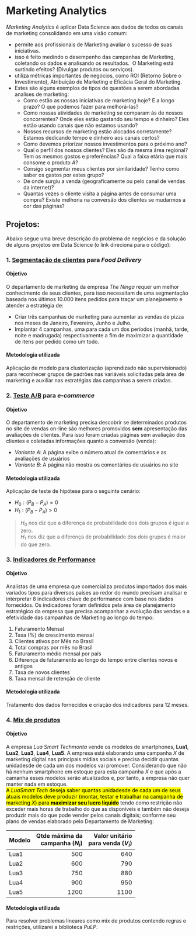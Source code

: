 # Marketing Analytics

_Marketing Analytics_ é aplicar Data Science aos dados de todos os canais de marketing consolidando em uma visão comum:
- permite aos profissionais de Marketing avaliar o sucesso de suas iniciativas.
- isso é feito medindo o desempenho das campanhas de Marketing, coletando os dados e analisando os resultados.  O Marketing está surtindo efeitos? (Divulgar produtos ou serviços).
- utiliza métricas importantes de negócios, como ROI (Retorno Sobre o Investimento), Atribuição de Marketing e Eficácia Geral do Marketing.
- Estes são alguns exemplos de tipos de questões a serem abordadas analises de marketing:
	- Como estão as nossas iniciativas de marketing hoje? E a longo prazo? O que podemos fazer para melhorá-las?
    - Como nossas atividades de marketing se comparam às de nossos concorrentes? Onde eles estão gastando seu tempo e dinheiro? Eles estão usando canais que não estamos usando?
    - Nossos recursos de marketing estão alocados corretamente? Estamos dedicando tempo e dinheiro aos canais certos?
    - Como devemos priorizar nossos investimentos para o próximo ano?
    - Qual o perfil dos nossos clientes? Eles são da mesma área regional? Tem os mesmos gostos e preferências? Qual a faixa etária que mais consome o produto _A_?
    - Consigo segmentar meus clientes por similaridade? Tenho como saber os gastos por estes grupo?
    - De onde surgiu a venda (geograficamente ou pelo canal de vendas da internet)?
    - Quantas vezes o cliente visita a página antes de consumar uma compra? Existe melhoria na conversão dos clientes se mudarmos a cor das páginas?

## Projetos:

Abaixo segue uma breve descrição do problema de negócios e da solução de alguns projetos em Data Science (o link direciona para o código):

### 1. [Segmentação de clientes](SegmentacaoCliente.ipynb) para _Food Delivery_

#### Objetivo
O departamento de marketing da empresa _The Ninga_ requer um melhor conhecimento de seus clientes, para isso necessitam de uma segmentação baseada nos últimos 10.000 itens pedidos para traçar um planejamento e atender a estratégia de:
- Criar três campanhas de marketing para aumentar as vendas de pizza nos meses de Janeiro, Fevereiro, Junho e Julho.
- Implantar 4 campanhas, uma para cada um dos períodos (manhã, tarde, noite e madrugada) respectivamente a fim de maximizar a quantidade de itens por pedido como um todo.

#### Metodologia utilizada
Aplicação de modelo para clustorização (aprendizado não supervisionado) para reconhecer grupos de padrões nas variáveis solicitadas pela área de marketing e auxiliar nas estratégias das campanhas a serem criadas.

### 2. [Teste A/B](TesteAB.ipynb) para _e-commerce_

#### Objetivo
O departamento de marketing precisa descobrir se determinados produtos no site de vendas on-line são melhores promovidos **sem** apresentação das avaliações de clientes. Para isso foram criadas páginas sem avaliação dos clientes e coletadas informações quanto a conversão (venda):
- _Variante A_: A página exibe o número atual de comentários e as avaliações de usuários
- _Variante B_: A página não mostra os comentários de usuários no site

#### Metodologia utilizada
Aplicação de teste de hipótese para o seguinte cenário:
- $H_{0}: (P_{B} - P_{A}) = 0$
- $H_{1}: (P_{B} - P_{A}) > 0$

>$H_{0}$ nos diz que a diferença de probabilidade dos dois grupos é igual a zero.<br />
$H_{1}$ nos diz que a diferença de probabilidade dos dois grupos é maior do que zero.

### 3. [Indicadores de Performance](IndicadoresPerformance.ipynb)

#### Objetivo
Analistas  de  uma  empresa  que  comercializa  produtos  importados  dos  mais variados tipos para diversos países ao redor do mundo precisam analisar e interpretar 8 indicadores chave de performance com base nos dados fornecidos. Os  indicadores  foram  definidos  pela  área  de  planejamento  estratégico  da  empresa  que  precisa acompanhar a evolução das vendas e a efetividade das campanhas de Marketing ao longo do tempo:
1. Faturamento Mensal
2. Taxa (%) de crescimento mensal
3. Clientes ativos por Mês no Brasil
4. Total compras por mês no Brasil
5. Faturamento médio mensal por país
6. Diferença de faturamento ao longo do tempo entre clientes novos e antigos
7. Taxa de novos clientes
8. Taxa mensal de retenção de cliente

#### Metodologia utilizada
Tratamento dos dados fornecidos e criação dos indicadores para 12 meses.

### 4. [Mix de produtos](MixProdutos.ipynb)

#### Objetivo
A empresa *Lua Smart Techmonta* vende os modelos de smartphones, **Lua1**, **Lua2**, **Lua3**, **Lua4**, **Lua5**. A empresa está elaborando uma campanha *X* de marketing digital nas principais mídias sociais e precisa decidir quantas unidadesde de cada um dos modelos vai promover. Considerando que não há nenhum smartphone em estoque para esta campanha *X* e que após a camanha esses modelos serão atualizados e, por tanto, a empresa não quer manter nada em estoque.<br />
<mark> A *LuaSmart Tech* deseja saber quantas unidadesde de cada um de seus atuais modelos deve produzir (montar, testar e trabalhar na campanha de marketing *X*) para **maximizar seu lucro líquido**</mark> tendo como restrição não exceder mais horas de trabalho do que as disponíveis e também não deseja produzir mais do que pode vender pelos canais digitais; conforme seu plano de vendas elaborado pelo Departamento de Marketing:

|Modelo|Qtde máxima da<br> campanha ($N_i$)|Valor unitário <br> para venda ($V_i$)|
|:-----|--------------------------------:|-------------------------------------:|
|Lua1|500|640|
|Lua2|600|790|
|Lua3|750|880|
|Lua4|900|950|
|Lua5|1200|1100|

#### Metodologia utilizada
Para resolver problemas lineares como mix de produtos contendo regras e restrições, utilizarei a biblioteca _PuLP_.